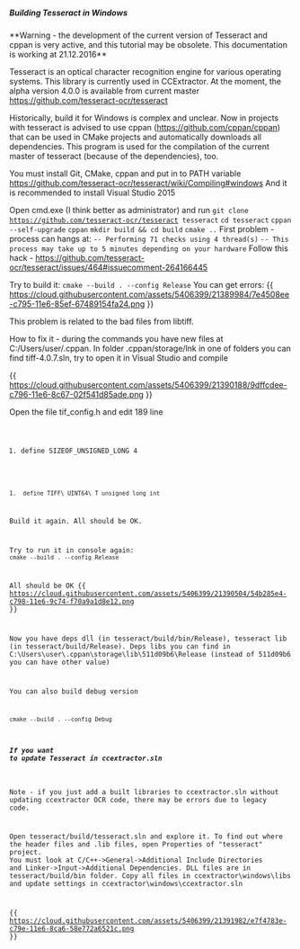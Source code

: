 ##### Building Tesseract in Windows

 **Warning - the development of the current version of Tesseract
        and cppan is very active, and this tutorial may be obsolete.
        This documentation is working at 21.12.2016\*\*

Tesseract is an optical character recognition engine for various
operating systems. This library is currently used in CCExtractor. At the
moment, the alpha version 4.0.0 is available from current master
<https://github.com/tesseract-ocr/tesseract>

Historically, build it for Windows is complex and unclear. Now in
projects with tesseract is advised to use cppan
(<https://github.com/cppan/cppan>) that can be used in CMake projects
and automatically downloads all dependencies. This program is used for
the compilation of the current master of tesseract (because of the
dependencies), too.

You must install Git, CMake, cppan and put in to PATH variable
<https://github.com/tesseract-ocr/tesseract/wiki/Compiling#windows> And
it is recommended to install Visual Studio 2015

Open cmd.exe (I think better as administrator) and run
`git clone `[`https://github.com/tesseract-ocr/tesseract`](https://github.com/tesseract-ocr/tesseract)` tesseract`
`cd tesseract` `cppan --self-upgrade` `cppan` `mkdir build && cd build`
`cmake ..` First problem - process can hangs at:
`-- Performing 71 checks using 4 thread(s)`
`-- This process may take up to 5 minutes depending on your hardware`
Follow this hack -
<https://github.com/tesseract-ocr/tesseract/issues/464#issuecomment-264166445>

Try to build it: `cmake --build . --config Release` You can get errors:
{{
<https://cloud.githubusercontent.com/assets/5406399/21389984/7e4508ee-c795-11e6-85ef-67489154fa24.png>
}}

This problem is related to the bad files from libtiff.

How to fix it - during the commands you have new files at
C:/Users/user/.cppan. In folder .cppan/storage/lnk in one of folders you
can find tiff-4.0.7.sln, try to open it in Visual Studio and compile

{{
<https://cloud.githubusercontent.com/assets/5406399/21390188/9dffcdee-c796-11e6-8c67-02f541d85ade.png>
}}

Open the file tif\_config.h and edit 189 line <code>

1.  define SIZEOF\_UNSIGNED\_LONG 4

~~~ Open the file tiffconf.h and edit 29 line <code>

1.  define TIFF\_UINT64\_T unsigned long int

~~~

Build it again. All should be OK.

Try to run it in console again: `cmake --build . --config Release`

All should be OK {{
<https://cloud.githubusercontent.com/assets/5406399/21390504/54b285e4-c798-11e6-9c74-f70a9a1d8e12.png>
}}

Now you have deps dll (in tesseract/build/bin/Release), tesseract lib
(in tesseract/build/Release). Deps libs you can find in
C:\\Users\\user\\.cppan\\storage\\lib\\511d09b6\\Release (instead of
511d09b6 you can have other value)

You can also build debug version

`cmake --build . --config Debug`

##### If you want to update Tesseract in ccextractor.sln

Note - if you just add a built libraries to ccextractor.sln without
updating ccextractor OCR code, there may be errors due to legacy code.

Open tesseract/build/tesseract.sln and explore it. To find out where the
header files and .lib files, open Properties of \"tesseract\" project.
You must look at C/C++-\>General-\>Additional Include Directories and
Linker-\>Input-\>Additional Dependencies. DLL files are in
tesseract/build/bin folder. Copy all files in ccextractor\\windows\\libs
and update settings in ccextractor\\windows\\ccextractor.sln

{{
<https://cloud.githubusercontent.com/assets/5406399/21391982/e7f4783e-c79e-11e6-8ca6-58e772a6521c.png>
}}
